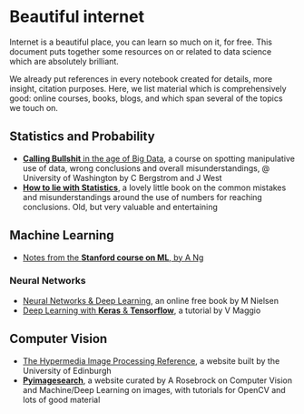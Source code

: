 # Beautiful internet

Internet is a beautiful place, you can learn so much on it, for free. This document puts together some resources on or related to data science which are absolutely brilliant.

We already put references in every notebook created for details, more insight, citation purposes. Here, we list material which is comprehensively good: online courses, books, blogs, and which span several of the topics we touch on.

## Statistics and Probability

* [**Calling Bullshit** in the age of Big Data](http://callingbullshit.org), a course on spotting manipulative use of data, wrong conclusions and overall misunderstandings, @ University of Washington by C Bergstrom and J West
* [**How to lie with Statistics**](https://en.wikipedia.org/wiki/How_to_Lie_with_Statistics), a lovely little book on the common mistakes and misunderstandings around the use of numbers for reaching conclusions. Old, but very valuable and entertaining

## Machine Learning

* [Notes from the **Stanford course on ML**, by A Ng](http://cs229.stanford.edu/materials.html)

### Neural Networks

* [Neural Networks & Deep Learning](http://neuralnetworksanddeeplearning.com/index.html), an online free book by M Nielsen
* [Deep Learning with **Keras** & **Tensorflow**](https://github.com/leriomaggio/deep-learning-keras-tensorflow), a tutorial by V Maggio

## Computer Vision

* [The Hypermedia Image Processing Reference](https://homepages.inf.ed.ac.uk/rbf/HIPR2/index.htm), a website built by the University of Edinburgh
* [**Pyimagesearch**](https://www.pyimagesearch.com), a website curated by A Rosebrock on Computer Vision and Machine/Deep Learning on images, with tutorials for OpenCV and lots of good material
